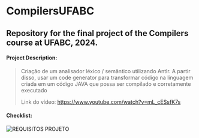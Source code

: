 # CompilersUFABC
## Repository for the final project of the Compilers course at UFABC, 2024.

#### Project Description:

> Criação de um analisador léxico / semântico utilizando Antlr.
> A partir disso, usar um code generator para transformar código na  linguagem criada em um código JAVA que possa ser
compilado e corretamente executado
>
> Link do vídeo: https://www.youtube.com/watch?v=mL_cESsfK7s 

#### Checklist:

![REQUISITOS PROJETO](https://github.com/user-attachments/assets/66716014-2741-49f8-9e64-94aaff88fbff)
